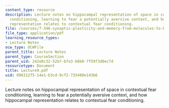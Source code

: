 ```yaml
---
content_type: resource
description: Lecture notes on hippocampal representation of space in contextual fear
  conditioning, learning to fear a potentially aversive context, and how hippocampal
  representation relates to contextual fear conditioning.
file: /courses/7-346-synaptic-plasticity-and-memory-from-molecules-to-behavior-fall-2007/896312f514e1b3cd9cf2735480e143b6_Lecture9.pdf
file_type: application/pdf
learning_resource_types:
- Lecture Notes
ocw_type: OCWFile
parent_title: Lecture Notes
parent_type: CourseSection
parent_uid: 242e8c32-52b7-bfe3-b8b0-7f59f3d0ec7d
resourcetype: Document
title: Lecture9.pdf
uid: 896312f5-14e1-b3cd-9cf2-735480e143b6
---
```

Lecture notes on hippocampal representation of space in contextual fear conditioning, learning to fear a potentially aversive context, and how hippocampal representation relates to contextual fear conditioning.

